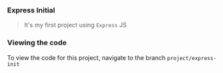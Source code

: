 ### Express Initial
> It's my first project using `Express` JS

### Viewing the code
To view the code for this project, navigate to the branch `project/express-init`